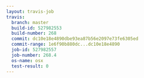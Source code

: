 ```yaml
---
layout: travis-job
travis:
  branch: master
  build-id: 527982553
  build-number: 268
  commit: dc10e18e4890dbe93ea87b56e2097e73fe6305ed
  commit-range: 1e6f90b880dc...dc10e18e4890
  job-id: 527982557
  job-number: 268.4
  os-name: osx
  test-result: 0
---
```

